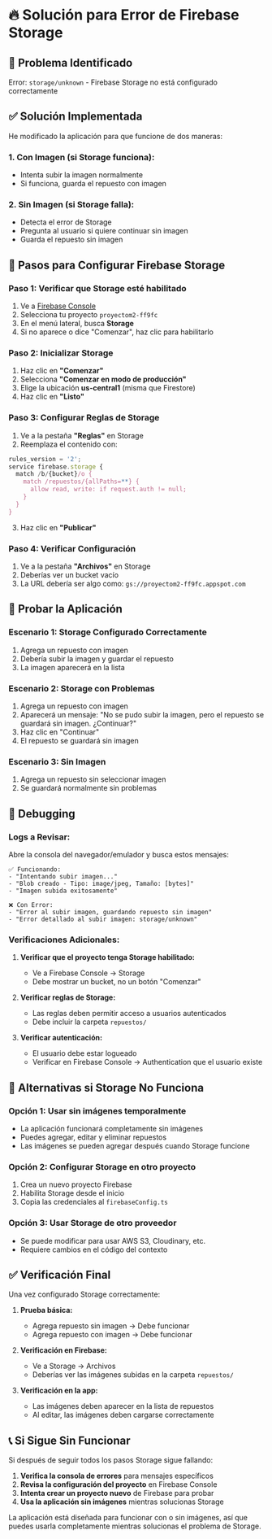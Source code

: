 # 🔥 Solución para Error de Firebase Storage

## 🚨 **Problema Identificado**
Error: `storage/unknown` - Firebase Storage no está configurado correctamente

## ✅ **Solución Implementada**
He modificado la aplicación para que funcione de dos maneras:

### **1. Con Imagen (si Storage funciona):**
- Intenta subir la imagen normalmente
- Si funciona, guarda el repuesto con imagen

### **2. Sin Imagen (si Storage falla):**
- Detecta el error de Storage
- Pregunta al usuario si quiere continuar sin imagen
- Guarda el repuesto sin imagen

## 🔧 **Pasos para Configurar Firebase Storage**

### **Paso 1: Verificar que Storage esté habilitado**
1. Ve a [Firebase Console](https://console.firebase.google.com/)
2. Selecciona tu proyecto `proyectom2-ff9fc`
3. En el menú lateral, busca **Storage**
4. Si no aparece o dice "Comenzar", haz clic para habilitarlo

### **Paso 2: Inicializar Storage**
1. Haz clic en **"Comenzar"**
2. Selecciona **"Comenzar en modo de producción"**
3. Elige la ubicación **us-central1** (misma que Firestore)
4. Haz clic en **"Listo"**

### **Paso 3: Configurar Reglas de Storage**
1. Ve a la pestaña **"Reglas"** en Storage
2. Reemplaza el contenido con:

```javascript
rules_version = '2';
service firebase.storage {
  match /b/{bucket}/o {
    match /repuestos/{allPaths=**} {
      allow read, write: if request.auth != null;
    }
  }
}
```

3. Haz clic en **"Publicar"**

### **Paso 4: Verificar Configuración**
1. Ve a la pestaña **"Archivos"** en Storage
2. Deberías ver un bucket vacío
3. La URL debería ser algo como: `gs://proyectom2-ff9fc.appspot.com`

## 🧪 **Probar la Aplicación**

### **Escenario 1: Storage Configurado Correctamente**
1. Agrega un repuesto con imagen
2. Debería subir la imagen y guardar el repuesto
3. La imagen aparecerá en la lista

### **Escenario 2: Storage con Problemas**
1. Agrega un repuesto con imagen
2. Aparecerá un mensaje: "No se pudo subir la imagen, pero el repuesto se guardará sin imagen. ¿Continuar?"
3. Haz clic en "Continuar"
4. El repuesto se guardará sin imagen

### **Escenario 3: Sin Imagen**
1. Agrega un repuesto sin seleccionar imagen
2. Se guardará normalmente sin problemas

## 🐛 **Debugging**

### **Logs a Revisar:**
Abre la consola del navegador/emulador y busca estos mensajes:

```
✅ Funcionando:
- "Intentando subir imagen..."
- "Blob creado - Tipo: image/jpeg, Tamaño: [bytes]"
- "Imagen subida exitosamente"

❌ Con Error:
- "Error al subir imagen, guardando repuesto sin imagen"
- "Error detallado al subir imagen: storage/unknown"
```

### **Verificaciones Adicionales:**

1. **Verificar que el proyecto tenga Storage habilitado:**
   - Ve a Firebase Console → Storage
   - Debe mostrar un bucket, no un botón "Comenzar"

2. **Verificar reglas de Storage:**
   - Las reglas deben permitir acceso a usuarios autenticados
   - Debe incluir la carpeta `repuestos/`

3. **Verificar autenticación:**
   - El usuario debe estar logueado
   - Verificar en Firebase Console → Authentication que el usuario existe

## 🔄 **Alternativas si Storage No Funciona**

### **Opción 1: Usar sin imágenes temporalmente**
- La aplicación funcionará completamente sin imágenes
- Puedes agregar, editar y eliminar repuestos
- Las imágenes se pueden agregar después cuando Storage funcione

### **Opción 2: Configurar Storage en otro proyecto**
1. Crea un nuevo proyecto Firebase
2. Habilita Storage desde el inicio
3. Copia las credenciales al `firebaseConfig.ts`

### **Opción 3: Usar Storage de otro proveedor**
- Se puede modificar para usar AWS S3, Cloudinary, etc.
- Requiere cambios en el código del contexto

## ✅ **Verificación Final**

Una vez configurado Storage correctamente:

1. **Prueba básica:**
   - Agrega repuesto sin imagen → Debe funcionar
   - Agrega repuesto con imagen → Debe funcionar

2. **Verificación en Firebase:**
   - Ve a Storage → Archivos
   - Deberías ver las imágenes subidas en la carpeta `repuestos/`

3. **Verificación en la app:**
   - Las imágenes deben aparecer en la lista de repuestos
   - Al editar, las imágenes deben cargarse correctamente

## 📞 **Si Sigue Sin Funcionar**

Si después de seguir todos los pasos Storage sigue fallando:

1. **Verifica la consola de errores** para mensajes específicos
2. **Revisa la configuración del proyecto** en Firebase Console
3. **Intenta crear un proyecto nuevo** de Firebase para probar
4. **Usa la aplicación sin imágenes** mientras solucionas Storage

La aplicación está diseñada para funcionar con o sin imágenes, así que puedes usarla completamente mientras solucionas el problema de Storage.
